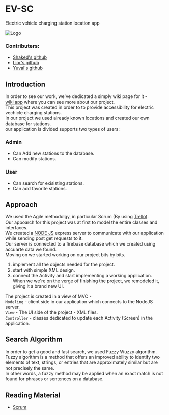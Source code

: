 # EV-SC
Electric vehicle charging station location app

![Logo](https://user-images.githubusercontent.com/73894107/212471151-60c35a79-c509-49da-80b0-ff368ce6de34.png)

### Contributers: 

* [Shaked's github](https://github.com/20shaked20)
* [Lior's github](https://github.com/liornagar799)
* [Yuval's github](https://github.com/YuvalBubnovsky)

## Introduction
In order to see our work, we've dedicated a simply wiki page for it - </br>
[wiki app](https://github.com/20shaked20/EV-SC/wiki) where you can see more about our project. </br>
This project was created in order to to provide accessibility for electric vechicle charging stations. </br>
In our project we used already known locations and created our own database for stations. </br>
our application is divided supports two types of users: </br>
### Admin
* Can Add new stations to the database. </br>
* Can modify stations. </br>
### User
* Can search for exisisting stations. </br>
* Can add favorite stations. </br>


## Approach
We used the Agile methodolgy, in particular Scrum (By using [Trello](https://www.googleadservices.com/pagead/aclk?sa=L&ai=DChcSEwj9nNX_hsf8AhVKn9UKHVlrD00YABAAGgJ3cw&ohost=www.google.com&cid=CAESbOD2oQoQKLGiVC_4y3WTu3qcmqBP_Lk5_aNd4mEmrmSd7_Ofutytrnj-teGZZCnMNpISLhBT8qGa46Pmak96B-gtiUDrcFk3Tbk82E643haEgk0ETpRUz-RXRGlW6jOud4zB35Vil3QJx3sWhA&sig=AOD64_0a9TKqqI8Pci6TUr8_LRExrLLbbw&q&adurl&ved=2ahUKEwje4M__hsf8AhXnQaQEHddNDR4Q0Qx6BAgKEAE)). </br>
Our appoarch for this project was at first to model the entire classes and interfaces. </br>
We created a [NODE JS](https://github.com/20shaked20/EV-SC-API) express server to communicate with our application while sending post get requests to it.</br>
Our server is connected to a firebase database which we created using accuarte data we found. </br>
Moving on we started working on our project bits by bits. </br>
1. implement all the objects needed for the project.</br>
2. start with simple XML design. </br>
3. connect the Activity and start implementing a working application. </br>
When we we're on the verge of finishing the project, we remodeled it, giving it a brand new UI. </br>

The project is created in a view of MVC - </br>
```Modeling```  - client side in our application which connects to the NodeJS server.</br>
```View```  - The UI side of the project - XML files.</br>
```Controller```  - classes dedicated to update each Activity (Screen) in the application. </br>


## Search Algorithm
In order to get a good and fast search, we used Fuzzy Wuzzy algorithm. </br>
Fuzzy algorithm is a method that offers an improved ability to identify two elements of text, strings, or entries that are approximately similar but are not precisely the same. </br>
In other words, a fuzzy method may be applied when an exact match is not found for phrases or sentences on a database.</br>

## Reading Material
* [Scrum](https://en.wikipedia.org/wiki/Scrum_(software_development))
